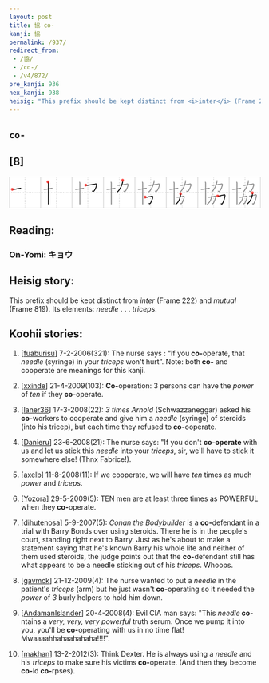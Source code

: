 ```yaml
---
layout: post
title: 協 co-
kanji: 協
permalink: /937/
redirect_from:
 - /協/
 - /co-/
 - /v4/872/
pre_kanji: 936
nex_kanji: 938
heisig: "This prefix should be kept distinct from <i>inter</i> (Frame 222) and <i>mutual</i> (Frame 819). Its elements: <i>needle</i> . . . <i>triceps</i>."
---
```


## `co-`

## [8]

<div class="stroke"><img src="../images/E58D94.png" /></div>

## Reading:

### On-Yomi: キョウ

## Heisig story:

This prefix should be kept distinct from <i>inter</i> (Frame 222) and <i>mutual</i> (Frame 819). Its elements: <i>needle</i> . . . <i>triceps</i>.

## Koohii stories:

1) [<a href="http://kanji.koohii.com/profile/fuaburisu">fuaburisu</a>] 7-2-2006(321): The nurse says : “If you<strong> co-</strong>operate, that <em>needle</em> (syringe) in your <em>triceps</em> won&#039;t hurt”. Note: both<strong> co-</strong> and cooperate are meanings for this kanji.

2) [<a href="http://kanji.koohii.com/profile/xxinde">xxinde</a>] 21-4-2009(103): <strong>Co-</strong>operation: 3 persons can have the <em>power</em> of <em>ten</em> if they<strong> co-</strong>operate.

3) [<a href="http://kanji.koohii.com/profile/laner36">laner36</a>] 17-3-2008(22): <em>3 times Arnold</em> (Schwazzaneggar) asked his<strong> co-</strong>workers to cooperate and give him a <em>needle</em> (syringe) of steroids (into his tricep), but each time they refused to<strong> co-</strong>ooperate.

4) [<a href="http://kanji.koohii.com/profile/Danieru">Danieru</a>] 23-6-2008(21): The nurse says: &quot;If you don&#039;t <strong>co-operate</strong> with us and let us stick this <em>needle</em> into your <em>triceps</em>, sir, we&#039;ll have to stick it somewhere else! (Thnx Fabrice!).

5) [<a href="http://kanji.koohii.com/profile/axelb">axelb</a>] 11-8-2008(11): If we cooperate, we will have <em>ten</em> times as much <em>power</em> and <em>triceps</em>.

6) [<a href="http://kanji.koohii.com/profile/Yozora">Yozora</a>] 29-5-2009(5): TEN men are at least three times as POWERFUL when they<strong> co-</strong>operate.

7) [<a href="http://kanji.koohii.com/profile/dihutenosa">dihutenosa</a>] 5-9-2007(5): <em>Conan the Bodybuilder</em> is a <strong>co-</strong>defendant in a trial with Barry Bonds over using steroids. There he is in the people&#039;s court, standing right next to Barry. Just as he&#039;s about to make a statement saying that he&#039;s known Barry his whole life and neither of them used steroids, the judge points out that the <strong>co-</strong>defendant still has what appears to be a needle sticking out of his <em>triceps</em>. Whoops.

8) [<a href="http://kanji.koohii.com/profile/gavmck">gavmck</a>] 21-12-2009(4): The nurse wanted to put a <em>needle</em> in the patient&#039;s <em>triceps</em> (arm) but he just wasn&#039;t<strong> co-</strong>operating so it needed the <em>power</em> of <em>3</em> burly helpers to hold him down.

9) [<a href="http://kanji.koohii.com/profile/AndamanIslander">AndamanIslander</a>] 20-4-2008(4): Evil CIA man says: &quot;This <em>needle</em><strong> co-</strong>ntains a <em>very, very, very powerful</em> truth serum. Once we pump it into you, you&#039;ll be<strong> co-</strong>operating with us in no time flat! Mwaaaahhahaahahaha!!!!&quot;.

10) [<a href="http://kanji.koohii.com/profile/makhan">makhan</a>] 13-2-2012(3): Think Dexter. He is always using a <em>needle</em> and his <em>triceps</em> to make sure his victims<strong> co-</strong>operate. (And then they become<strong> co-</strong>ld<strong> co-</strong>rpses).
